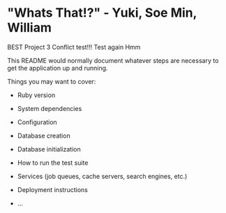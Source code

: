# "Whats That!?" - Yuki, Soe Min, William

BEST Project 3 Conflict test!!! Test again Hmm

This README would normally document whatever steps are necessary to get the
application up and running.

Things you may want to cover:

* Ruby version

* System dependencies

* Configuration

* Database creation

* Database initialization

* How to run the test suite

* Services (job queues, cache servers, search engines, etc.)

* Deployment instructions

* ...
